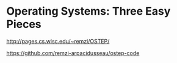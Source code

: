 # Operating Systems: Three Easy Pieces

http://pages.cs.wisc.edu/~remzi/OSTEP/

https://github.com/remzi-arpacidusseau/ostep-code

